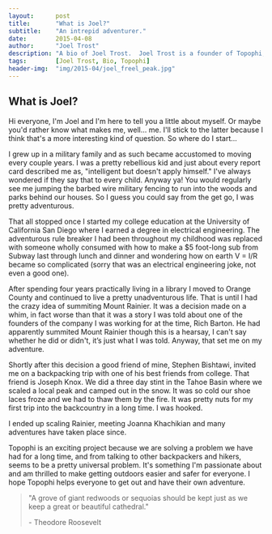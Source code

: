```yaml
---
layout:      post
title:       "What is Joel?"
subtitle:    "An intrepid adventurer."
date:        2015-04-08
author:      "Joel Trost"
description: "A bio of Joel Trost.  Joel Trost is a founder of Topophi, a website looking to make data regarding the great American outdoors easily accessible to everyone."
tags:        [Joel Trost, Bio, Topophi]
header-img:  "img/2015-04/joel_freel_peak.jpg"
---
```


<h2 class="section-heading">What is Joel?</h2>

<p>Hi everyone, I'm Joel and I'm  here to tell you a little about myself.  Or maybe you'd rather know what makes me, well... me.  I'll stick to the latter because I think that's a more interesting kind of question.  So where do I start... 
<p>

 <p>I grew up in a military family and as such became accustomed to moving every couple years.  I was a pretty rebellious kid and just about every report card described me as, "intelligent but doesn't apply himself."  I've always wondered if they say that to every child.  Anyway ya!  You would regularly see me jumping the barbed wire military fencing to run into the woods and parks behind our houses.  So I guess you could say from the get go, I was pretty adventurous.
<p>

<p>That all stopped once I started my college education at the University of California San Diego where I earned a degree in electrical engineering.  The adventurous rule breaker I had been throughout my childhood was replaced with someone wholly consumed with how to make a $5 foot-long sub from Subway last through lunch and dinner and wondering how on earth V = I/R became so complicated (sorry that was an electrical engineering joke, not even a good one).<p>

<p>After spending four years practically living in a library I moved to Orange County and continued to live a pretty unadventurous life.  That is until I had the crazy idea of summiting Mount Rainier.  It was a decision made on a whim, in fact worse than that it was a story I was told about one of the founders of the company I was working for at the time, Rich Barton.  He had apparently summited Mount Rainier though this is a hearsay, I can't say whether he did or didn't, it’s just what I was told.  Anyway, that set me on my adventure.
<p>

<p>Shortly after this decision a good friend of mine, Stephen Bishtawi, invited me on a backpacking trip with one of his best friends from college.  That friend is Joseph Knox.  We did a three day stint in the Tahoe Basin where we scaled a local peak and camped out in the snow.  It was so cold our shoe laces froze and we had to thaw them by the fire.  It was pretty nuts for my first trip into the backcountry in a long time.  I was hooked.
<p>
<p>I ended up scaling Rainier, meeting Joanna Khachikian and many adventures have taken place since.<p>

<p>Topophi is an exciting project because we are solving a problem we have had for a long time, and from talking to other backpackers and hikers, seems to be a pretty universal problem.  It's something I'm passionate about and am thrilled to make getting outdoors easier and safer for everyone.  I hope Topophi helps everyone to get out and have their own adventure.</p>




<blockquote>"A grove of giant redwoods or sequoias should be kept just as we keep a great or beautiful cathedral." 
  <p>- Theodore Roosevelt
</blockquote>
